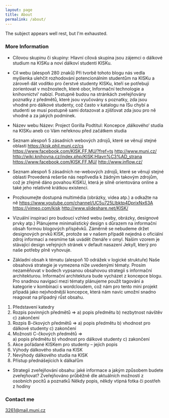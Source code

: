 ```yaml
---
layout: page
title: About
permalink: /about/
---
```


The subject appears well rest, but I'm exhausted.

### More Information

* Cílovou skupinu či skupiny: 
Hlavní cílová skupina jsou zájemci o dálkové studium na KISKu a noví dálkoví studenti KISKu.

* Cíl webu (alespoň 280 znaků)
Při tvorbě tohoto blogu nás vedla myšlenka ulehčit rozhodování potencionálním studentům na KISKu a zároveň dát vodítko pro čerstvé studenty KISKu, kteří se potřebují zorientovat v možnostech, které obor‚ Informační technologie a knihovnictví‘ nabízí. Postupně budou na stránkách zveřejňovány poznatky z předmětů, které jsou vyučovány s poznatky, zda jsou vhodné pro dálkové studenty, což často v katalogu na ISu chybí a studenti se musí postupně sami dotazovat a zjišťovat zda jsou pro ně vhodné a za jakých podmínek.

* Název webu
Název: Project Gorilla
Podtitul: Koncepce ‚dálkového‘ studia na KISKu aneb co Vám neřeknou před začátkem studia

* Seznam alespoň 5 zásadních webových zdrojů, které se věnují stejné oblasti
https://kisk.phil.muni.cz/cs
https://www.facebook.com/KISK.FF.MU/?fref=ts
http://www.muni.cz/
http://wiki.knihovna.cz/index.php/KISK:Hlavn%C3%AD_strana
https://www.facebook.com/KISK.FF.MU/
http://www.inflow.cz/

* Seznam alespoň 5 zásadních ne-webových zdrojů, které se věnují stejné oblasti
Provedená rešerše nás nepřivedla k žádným takovým zdrojům, což je zřejmě dáno povahou KISKU, která je silně orientována online a také jeho relativně krátkou existencí.

* Prozkoumejte dostupná multimédia (obrázky, videa atp.) a odkažte na ně
https://www.youtube.com/channel/UC5u725Llbktp4DprixNx63A 
https://vimeo.com/kisk
http://www.slideshare.net/KISK/

* Vizuální inspiraci pro budoucí vzhled webu (weby, obrázky, designové prvky atp.)
Plánujeme minimalistický design s důrazem na informační obsah formou blogových příspěvků. Záměrně se nebudeme držet designových prvků KISK, protože se v našem případě nejedná o oficiální zdroj informací a nesmíme tak uvádět čtenáře v omyl.
Našim vzorem je stávající design veřejných stránek v default nasazení Jekyll, který pro naše potřeby plně vyhovuje.

* Základní obsah k tématu (alespoň 10 odrážek v logické struktuře)
Naše obsahová strategie je vymezena níže uvedenými tématy. Prosím nezaměňovat v bodech vypsanou obsahovou strategii s informační architekturou. Informační architektura bude vycházet z koncepce blogu. Pro snadnou navigaci mezi tématy plánujeme použít tagování a kategorie v kombinaci s wordcloudem, což nám pro tento mini projekt připadá jako nejvhodnější koncepce, která nám navíc umožní snadno reagovat na případný růst obsahu.
1) Představení katedry
2) Rozpis povinných předmětů =>
a) popis předmětu
b) nezbytnost návštěv
c) zakončení
3) Rozpis B-čkových předmětů =>	
a) popis předmětu
b) vhodnost pro dálkové studenty
c) zakončení
4) Možnosti C-čkových předmětů =>	
a) popis předmětu
b) vhodnost pro dálkové studenty
c) zakončení
5) Akce pořádané KISKem pro studenty – jejich popis
6) Výhody dálkového studia na KISK
7) Nevýhody dálkového studia na KISK
8) Přístup přednášejících k dálkařům

* Strategii zveřejňování obsahu: jaké informace a jakým způsobem budete zveřejňovat?
Zveřejňováno průběžně dle aktuálních možností z osobních pocitů a poznatků
Někdy popis, někdy vtipná fotka či postřeh z hodiny

### Contact me

[3261@mail.muni.cz](mailto:3261@mail.muni.cz)
